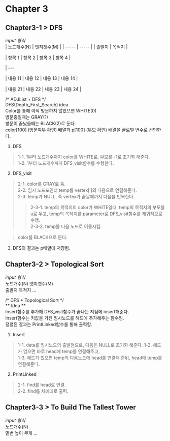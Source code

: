 # Chapter 3  
## Chapter3-1 > DFS  
_input 형식_  
| 노드개수(N) | 엣지갯수(M) |
| ----- | ----- |
| 출발지 | 목적지 | 

| 항목 1 | 항목 2 | 항목 3 | 항목 4 |

| ---

| 내용 11 | 내용 12 | 내용 13 | 내용 14 |

| 내용 21 | 내용 22 | 내용 23 | 내용 24 |

/* ADJList + DFS */  
DFS(Depth_First_Search) idea  
Color를 통해 아직 방문하지 않았으면 WHITE(0)  
방문중일때는 GRAY(1)  
방문이 끝났을때는 BLACK(2)로 둔다.  
color[100] (방문여부 확인) 배열과 p[100] (부모 확인) 배열을 글로벌 변수로 선언한다.  

1. DFS
 > 1-1. 1부터 노드개수까지 color를 WHITE로, 부모를 -1로 초기화 해준다.  
 > 1-2. 1부터 노드개수까지 DFS_visit함수를 수행한다.  
2. DFS_visit  
 > 2-1. color를 GRAY로 둠.  
 > 2-2. 임시 노드포인터 temp를 vertex[i]의 다음으로 연결해준다.  
 > 2-3. temp가 NULL, 즉 vertex가 끝날때까지 다음을 반복한다.
  >> 2-3-1. temp의 목적지의 color가 WHITE일때, temp의 목적지의 부모를 u로 두고, 
temp의 목적지를 parameter로 DFS_visit함수를 재귀적으로 수행.  
  >> 2-3-2. temp를 다음 노드로 이동시킴.  
 
 > color를 BLACK으로 둔다.
3. DFS의 결과는 p배열에 저장됨.


## Chapter3-2 > Topological Sort
_input 형식_  
노드개수(N) 엣지갯수(M)  
출발지 목적지 ...  

/* DFS + Topological Sort */  
** Idea **  
Insert함수를 추가해 DFS_visit함수가 끝나는 지점에 insert해준다.  
Insert함수는 키값을 가진 임시노드를 헤드에 추가해주는 함수임.  
정렬된 결과는 PrintLinked함수를 통해 출력함.  

1. Insert  
 > 1-1. data를 임시노드의 출발점으로, 다음은 NULL로 초기화 해준다.
 > 1-2. 헤드가 없으면 바로 head에 temp를 연결해주고,  
 > 1-3. 헤드가 있으면 temp의 다음노드에 head를 연결해 준뒤, head에 temp를 연결해준다.  
2. PrintLinked  
 > 2-1. find를 head로 연결.  
 > 2-2. find를 차례대로 출력.  

## Chapter3-3 > To Build The Tallest Tower
_input 형식_  
노드개수(N)  
밑변 높이 무게 ...  
